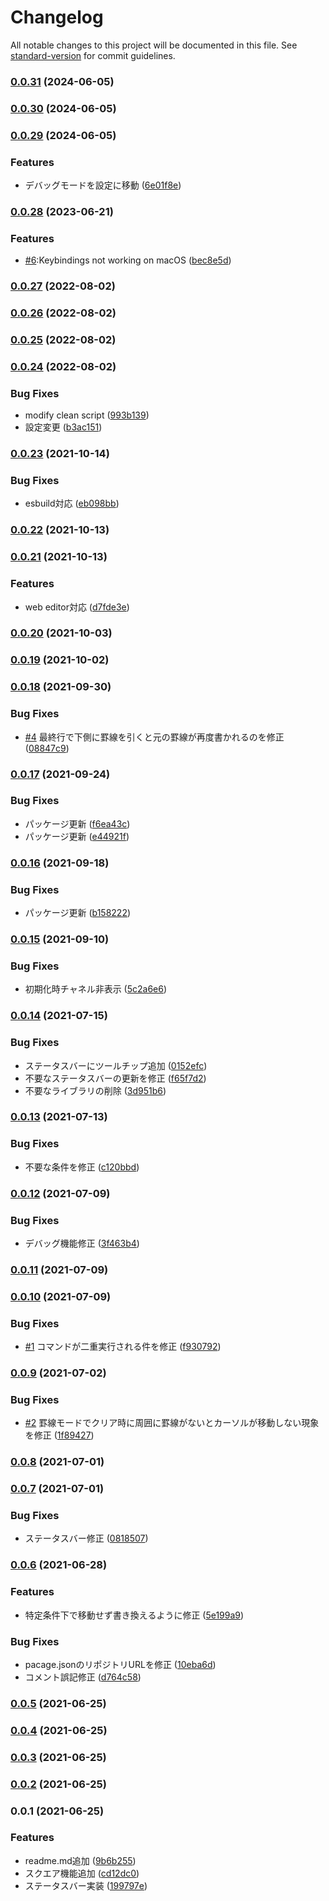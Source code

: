 # Changelog

All notable changes to this project will be documented in this file. See [standard-version](https://github.com/conventional-changelog/standard-version) for commit guidelines.

### [0.0.31](https://github.com/taizod1024/vscode-boxdraw-extension/compare/v0.0.30...v0.0.31) (2024-06-05)

### [0.0.30](https://github.com/taizod1024/vscode-boxdraw-extension/compare/v0.0.29...v0.0.30) (2024-06-05)

### [0.0.29](https://github.com/taizod1024/vscode-boxdraw-extension/compare/v0.0.28...v0.0.29) (2024-06-05)


### Features

* デバッグモードを設定に移動 ([6e01f8e](https://github.com/taizod1024/vscode-boxdraw-extension/commit/6e01f8e32abaa21c4f2119608cd79853fbd73503))

### [0.0.28](https://github.com/taizod1024/vscode-boxdraw-extension/compare/v0.0.27...v0.0.28) (2023-06-21)


### Features

* [#6](https://github.com/taizod1024/vscode-boxdraw-extension/issues/6):Keybindings not working on macOS ([bec8e5d](https://github.com/taizod1024/vscode-boxdraw-extension/commit/bec8e5d7aae8b3ceb9d1321aac796edc52f7a54e))

### [0.0.27](https://github.com/taizod1024/vscode-boxdraw-extension/compare/v0.0.26...v0.0.27) (2022-08-02)

### [0.0.26](https://github.com/taizod1024/vscode-boxdraw-extension/compare/v0.0.25...v0.0.26) (2022-08-02)

### [0.0.25](https://github.com/taizod1024/vscode-boxdraw-extension/compare/v0.0.24...v0.0.25) (2022-08-02)

### [0.0.24](https://github.com/taizod1024/vscode-boxdraw-extension/compare/v0.0.23...v0.0.24) (2022-08-02)


### Bug Fixes

* modify clean script ([993b139](https://github.com/taizod1024/vscode-boxdraw-extension/commit/993b139556bb2ff25ac4173b061df5819cd94a4c))
* 設定変更 ([b3ac151](https://github.com/taizod1024/vscode-boxdraw-extension/commit/b3ac151af7691d72bc1ab5f3994cc7f180943cd9))

### [0.0.23](https://github.com/taizod1024/vscode-boxdraw-extension/compare/v0.0.22...v0.0.23) (2021-10-14)


### Bug Fixes

* esbuild対応 ([eb098bb](https://github.com/taizod1024/vscode-boxdraw-extension/commit/eb098bb5a6fe7144a7b2fee76ea054a9ca9e1994))

### [0.0.22](https://github.com/taizod1024/vscode-boxdraw-extension/compare/v0.0.21...v0.0.22) (2021-10-13)

### [0.0.21](https://github.com/taizod1024/vscode-boxdraw-extension/compare/v0.0.20...v0.0.21) (2021-10-13)


### Features

* web editor対応 ([d7fde3e](https://github.com/taizod1024/vscode-boxdraw-extension/commit/d7fde3ee4194dc8272c8a2bde5b54494a6dd322c))

### [0.0.20](https://github.com/taizod1024/vscode-boxdraw-extension/compare/v0.0.19...v0.0.20) (2021-10-03)

### [0.0.19](https://github.com/taizod1024/vscode-boxdraw-extension/compare/v0.0.18...v0.0.19) (2021-10-02)

### [0.0.18](https://github.com/taizod1024/vscode-boxdraw-extension/compare/v0.0.17...v0.0.18) (2021-09-30)


### Bug Fixes

* [#4](https://github.com/taizod1024/vscode-boxdraw-extension/issues/4) 最終行で下側に罫線を引くと元の罫線が再度書かれるのを修正 ([08847c9](https://github.com/taizod1024/vscode-boxdraw-extension/commit/08847c9524e0fee74fdbfae519bc83f8512b7597))

### [0.0.17](https://github.com/taizod1024/vscode-boxdraw-extension/compare/v0.0.16...v0.0.17) (2021-09-24)


### Bug Fixes

* パッケージ更新 ([f6ea43c](https://github.com/taizod1024/vscode-boxdraw-extension/commit/f6ea43c16b42ebc30e997a25cdc2de375af3965a))
* パッケージ更新 ([e44921f](https://github.com/taizod1024/vscode-boxdraw-extension/commit/e44921fa90f8b073c9ae1685bfc277ad564fd6a4))

### [0.0.16](https://github.com/taizod1024/vscode-boxdraw-extension/compare/v0.0.15...v0.0.16) (2021-09-18)


### Bug Fixes

* パッケージ更新 ([b158222](https://github.com/taizod1024/vscode-boxdraw-extension/commit/b158222cda356fee1a18448bd0631d9a72430df2))

### [0.0.15](https://github.com/taizod1024/vscode-boxdraw-extension/compare/v0.0.14...v0.0.15) (2021-09-10)


### Bug Fixes

* 初期化時チャネル非表示 ([5c2a6e6](https://github.com/taizod1024/vscode-boxdraw-extension/commit/5c2a6e6b0b0dc16b894a7b6badc8e46d261492e1))

### [0.0.14](https://github.com/taizod1024/vscode-boxdraw-extension/compare/v0.0.13...v0.0.14) (2021-07-15)


### Bug Fixes

* ステータスバーにツールチップ追加 ([0152efc](https://github.com/taizod1024/vscode-boxdraw-extension/commit/0152efce80ab3d3500714eee4dbf349db07dc00c))
* 不要なステータスバーの更新を修正 ([f65f7d2](https://github.com/taizod1024/vscode-boxdraw-extension/commit/f65f7d2aa7436fdfe76566c2b7f519ccc8481fff))
* 不要なライブラリの削除 ([3d951b6](https://github.com/taizod1024/vscode-boxdraw-extension/commit/3d951b634d68edbca008853d6ae0cb08802d65d9))

### [0.0.13](https://github.com/taizod1024/vscode-boxdraw-extension/compare/v0.0.12...v0.0.13) (2021-07-13)


### Bug Fixes

* 不要な条件を修正 ([c120bbd](https://github.com/taizod1024/vscode-boxdraw-extension/commit/c120bbd72401abab75f355ba17601a8930d4cc0b))

### [0.0.12](https://github.com/taizod1024/vscode-boxdraw-extension/compare/v0.0.11...v0.0.12) (2021-07-09)


### Bug Fixes

* デバッグ機能修正 ([3f463b4](https://github.com/taizod1024/vscode-boxdraw-extension/commit/3f463b4bb469fe6935b75f9f0fd9e22d75fd0ec7))

### [0.0.11](https://github.com/taizod1024/vscode-boxdraw-extension/compare/v0.0.10...v0.0.11) (2021-07-09)

### [0.0.10](https://github.com/taizod1024/vscode-boxdraw-extension/compare/v0.0.9...v0.0.10) (2021-07-09)


### Bug Fixes

* [#1](https://github.com/taizod1024/vscode-boxdraw-extension/issues/1) コマンドが二重実行される件を修正 ([f930792](https://github.com/taizod1024/vscode-boxdraw-extension/commit/f930792bfc5b1e2f412ca5b628833911849fe378))

### [0.0.9](https://github.com/taizod1024/vscode-boxdraw-extension/compare/v0.0.8...v0.0.9) (2021-07-02)


### Bug Fixes

* [#2](https://github.com/taizod1024/vscode-boxdraw-extension/issues/2) 罫線モードでクリア時に周囲に罫線がないとカーソルが移動しない現象を修正 ([1f89427](https://github.com/taizod1024/vscode-boxdraw-extension/commit/1f89427226ae01fb68b890ab1fe4e7fffa075f85))

### [0.0.8](https://github.com/taizod1024/vscode-boxdraw-extension/compare/v0.0.7...v0.0.8) (2021-07-01)

### [0.0.7](https://github.com/taizod1024/vscode-boxdraw-extension/compare/v0.0.6...v0.0.7) (2021-07-01)


### Bug Fixes

* ステータスバー修正 ([0818507](https://github.com/taizod1024/vscode-boxdraw-extension/commit/08185070bf639b8ae5682b9e5397241e5580aefa))

### [0.0.6](https://github.com/taizod1024/vscode-boxdraw-extension/compare/v0.0.5...v0.0.6) (2021-06-28)


### Features

* 特定条件下で移動せず書き換えるように修正 ([5e199a9](https://github.com/taizod1024/vscode-boxdraw-extension/commit/5e199a943245f2c162a8f9ba89ba41f617519cac))


### Bug Fixes

* pacage.jsonのリポジトリURLを修正 ([10eba6d](https://github.com/taizod1024/vscode-boxdraw-extension/commit/10eba6d9beab815277ab357293a9c33f542d9b7f))
* コメント誤記修正 ([d764c58](https://github.com/taizod1024/vscode-boxdraw-extension/commit/d764c58f982d06e39a4522de2c252f7c4d10ad6a))

### [0.0.5](https://github.com/taizod1024/boxdraw-extension/compare/v0.0.4...v0.0.5) (2021-06-25)

### [0.0.4](https://github.com/taizod1024/boxdraw-extension/compare/v0.0.3...v0.0.4) (2021-06-25)

### [0.0.3](https://github.com/taizod1024/boxdraw-extension/compare/v0.0.2...v0.0.3) (2021-06-25)

### [0.0.2](https://github.com/taizod1024/boxdraw-extension/compare/v0.0.1...v0.0.2) (2021-06-25)

### 0.0.1 (2021-06-25)


### Features

* readme.md追加 ([9b6b255](https://github.com/taizod1024/boxdraw-extension/commit/9b6b25540142ef603e324aab4b1efa2ee6cf8a0e))
* スクエア機能追加 ([cd12dc0](https://github.com/taizod1024/boxdraw-extension/commit/cd12dc0280533c5ed10c3b508d7c2fc7b5d855ae))
* ステータスバー実装 ([199797e](https://github.com/taizod1024/boxdraw-extension/commit/199797eb0b6d01d75a48f7863cbd04c04b2891d4))
